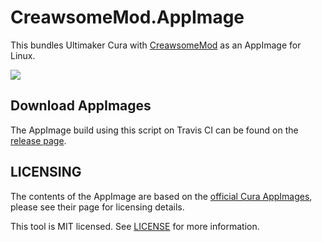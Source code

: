 # CreawsomeMod.AppImage

This bundles Ultimaker Cura with [CreawsomeMod](https://github.com/trouch/CreawsomeMod/) as an AppImage for Linux.

![](https://user-images.githubusercontent.com/2480569/58385523-2f554f80-7fe1-11e9-94fc-48b6ad2071f6.png)

## Download AppImages

The AppImage build using this script on Travis CI can be found on the [release page](https://github.com/probonopd/CreawsomeMod.AppImage/releases).

## LICENSING

The contents of the AppImage are based on the [official Cura AppImages](https://github.com/Ultimaker/Cura/releases), please see their page for licensing details.

This tool is MIT licensed. See [LICENSE](LICENSE.txt) for more information.
